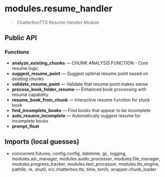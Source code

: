 # modules.resume_handler

> ChatterboxTTS Resume Handler Module

## Public API


### Functions
- **analyze_existing_chunks** — CHUNK ANALYSIS FUNCTION - Core resume logic
- **suggest_resume_point** — Suggest optimal resume point based on existing chunks
- **validate_resume_point** — Validate that resume point makes sense
- **process_book_folder_resume** — Enhanced book processing with resume capability
- **resume_book_from_chunk** — Interactive resume function for stuck book
- **find_incomplete_books** — Find books that appear to be incomplete
- **auto_resume_incomplete** — Automatically suggest resume for incomplete books
- **prompt_float**

## Imports (local guesses)
- concurrent.futures, config.config, datetime, gc, logging, modules.asr_manager, modules.audio_processor, modules.file_manager, modules.progress_tracker, modules.text_processor, modules.tts_engine, pathlib, re, shutil, src.chatterbox.tts, time, torch, wrapper.chunk_loader